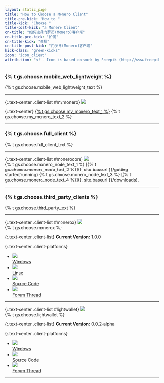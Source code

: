 ```yaml
---
layout: static_page
title: "How to Choose a Monero Client"
title-pre-kick: "How to "
title-kick: "Choose "
title-post-kick: "a Monero Client"
cn-title: "如何选择门罗币(Monero)客户端"
cn-title-pre-kick: "如何"
cn-title-kick: "选择"
cn-title-post-kick: "门罗币(Monero)客户端"
kick-class: "green-kicks"
icon: "icon_client"
attribution: "<!-- Icon is based on work by Freepik (http://www.freepik.com) and is licensed under Creative Commons BY 3.0 -->"
---
```


### {% t gs.choose.mobile_web_lightweight %}

{% t gs.choose.mobile_web_lightweight_text %}

---

{:.text-center .client-list #mymonero}
[![](//static.getmonero.org/images/clients/mymonero.svg)](https://mymonero.com)

{:.text-center}
[{% t gs.choose.my_monero_text_1 %}](https://mymonero.com) {% t gs.choose.my_monero_text_2 %}

---

### {% t gs.choose.full_client %}

{% t gs.choose.full_client_text %}

---

{:.text-center .client-list #monerocore}
[![](//static.getmonero.org/images/logo.svg)](/downloads)  
{% t gs.choose.monero_node_text_1 %} [{% t gs.choose.monero_node_text_2 %}]({{ site.baseurl }}/getting-started/running) {% t gs.choose.monero_node_text_3 %} [{% t gs.choose.monero_node_text_4 %}]({{ site.baseurl }}/downloads).

---

### {% t gs.choose.third_party_clients %}

{% t gs.choose.third_party_text %}

---

{:.text-center .client-list #monerox}
![](//static.getmonero.org/images/clients/monerox.svg)  
{% t gs.choose.monerox %}

{:.text-center .client-list}
**Current Version:** 1.0.0  

{:.text-center .client-platforms}
- [![](//static.getmonero.org/images/platforms/windows.svg)  
  Windows](https://github.com/Jojatekok/MoneroGui.Net/releases/download/v1.0.0/MoneroGui.Net-v1.0.0-Windows-x64.zip)
- [![](//static.getmonero.org/images/platforms/linux.svg)  
  Linux](https://github.com/Jojatekok/MoneroGui.Net/releases/download/v1.0.0/MoneroGui.Net-v1.0.0-Linux-x64.tar.gz)
- [![](//static.getmonero.org/images/platforms/github.svg)  
  Source Code](https://github.com/Jojatekok/MoneroGui.Net)
- [![](//static.getmonero.org/images/platforms/forum.svg)  
  Forum Thread](https://bitcointalk.org/index.php?topic=683365.00)

---

{:.text-center .client-list #lightwallet}
[![](//static.getmonero.org/images/clients/lightwallet.svg)](https://forum.getmonero.org/20/general-discussion/166/lightwallet-a-lightweight-monero-gui-account-manager)  
{% t gs.choose.lightwallet %}

{:.text-center .client-list}
**Current Version:** 0.0.2-alpha  

{:.text-center .client-platforms}
- [![](//static.getmonero.org/images/platforms/windows.svg)  
  Windows](https://github.com/jwinterm/lightWallet/releases/download/v0.0.2-alpha/lightWallet.exe)
- [![](//static.getmonero.org/images/platforms/github.svg)  
  Source Code](https://github.com/jwinterm/lightWallet)
- [![](//static.getmonero.org/images/platforms/forum.svg)  
  Forum Thread](https://forum.getmonero.org/20/general-discussion/166/lightwallet-a-lightweight-monero-gui-account-manager)

---